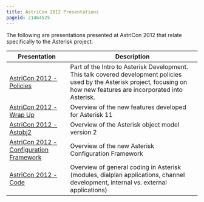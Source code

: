 ```yaml
---
title: AstriCon 2012 Presentations
pageid: 21464525
---
```


The following are presentations presented at AstriCon 2012 that relate specifically to the Asterisk project:

|  Presentation  |  Description  |
| --- | --- |
|  [AstriCon 2012 - Policies](AstriCon-2012-Policies.odp)  |  Part of the Intro to Asterisk Development. This talk covered development policies used by the Asterisk project, focusing on how new features are incorporated into Asterisk.  |
|  [AstriCon 2012 - Wrap Up](AstriCon-2012-Wrap-Up.odp)  |  Overview of the new features developed for Asterisk 11  |
|  [AstriCon 2012 - Astobj2](AstriCon-2012-Astobj2.odp)   |  Overview of the Asterisk object model version 2  |
|  [AstriCon 2012 - Configuration Framework](AstriCon-2012-Configuration-Framework.odp)  |  Overview of the new Asterisk Configuration Framework  |
|  [AstriCon 2012 - Code](AstriCon-2012-code.odp)  |  Overview of general coding in Asterisk (modules, dialplan applications, channel development, internal vs. external applications)  |
